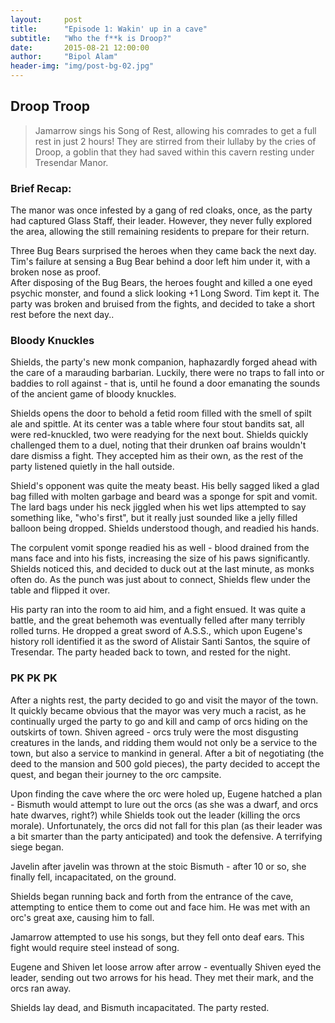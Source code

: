 ```yaml
---
layout:     post
title:      "Episode 1: Wakin' up in a cave"
subtitle:   "Who the f**k is Droop?"
date:       2015-08-21 12:00:00
author:     "Bipol Alam"
header-img: "img/post-bg-02.jpg"
---
```



<h2 class="section-heading">Droop Troop</h2>

>Jamarrow sings his Song of Rest, allowing his comrades to get a full rest in just 2 hours! They are stirred from their lullaby by the cries
>of Droop, a goblin that they had saved within this cavern resting under Tresendar Manor.

### Brief Recap:
The manor was once infested by a gang of red cloaks, once, as the party had captured Glass Staff, their leader.  However, they never fully explored the area, allowing the still remaining residents to prepare for their return.

Three Bug Bears surprised the heroes when they came back the next day.  Tim's failure at sensing a Bug Bear behind a door left him under it, with a broken nose as proof.  
After disposing of the Bug Bears, the heroes fought and killed a one eyed psychic monster, and found a slick looking +1 Long Sword.  Tim kept it. The party was broken and bruised from the fights, and decided to take a short rest before the next day..

### Bloody Knuckles
Shields, the party's new monk companion, haphazardly forged ahead with the care of a marauding barbarian.  Luckily, there were no traps to fall into or baddies to roll against - that is, until he found a door emanating the sounds of the ancient game of bloody knuckles.

Shields opens the door to behold a fetid room filled with the smell of spilt ale and spittle. At its center was a table where four stout bandits sat, all were red-knuckled, two were readying for the next bout. Shields quickly challenged them to a duel, noting that their drunken oaf brains wouldn't dare dismiss a fight.  They accepted him as their own, as the rest of the party listened quietly in the hall outside.

Shield's opponent was quite the meaty beast.  His belly sagged liked a glad bag filled with molten garbage and beard was a sponge for spit and vomit. The lard bags under his neck jiggled when his wet lips attempted to say something like, "who's first", but it really just sounded like a jelly filled balloon being dropped. Shields understood though, and readied his hands.

The corpulent vomit sponge readied his as well - blood drained from the mans face and into his fists, increasing the size of his paws significantly.  Shields noticed this, and decided to duck out at the last minute, as monks often do. As the punch was just about to connect, Shields flew under the table and flipped it over.

His party ran into the room to aid him, and a fight ensued.  It was quite a battle, and the great behemoth was eventually felled after many terribly rolled turns.  He dropped a great sword of A.S.S., which upon Eugene's history roll identified it as the sword of Alistair Santi Santos, the squire of Tresendar. The party headed back to town, and rested for the night.

### PK PK PK
After a nights rest, the party decided to go and visit the mayor of the town.  It quickly became obvious that the mayor was very much a racist, as he continually urged the party to go and kill and camp of orcs hiding on the outskirts of town.  Shiven agreed - orcs truly were the most disgusting creatures in the lands, and ridding them would not only be a service to the town, but also a service to mankind in general.  After a bit of negotiating (the deed to the mansion and 500 gold pieces), the party decided to accept the quest, and began their journey to the orc campsite.

Upon finding the cave where the orc were holed up, Eugene hatched a plan - Bismuth would attempt to lure out the orcs (as she was a dwarf, and orcs hate dwarves, right?) while Shields took out the leader (killing the orcs morale).  Unfortunately, the orcs did not fall for this plan (as their leader was a bit smarter than the party anticipated) and took the defensive.  A terrifying siege began.

Javelin after javelin was thrown at the stoic Bismuth - after 10 or so, she finally fell, incapacitated, on the ground.

Shields began running back and forth from the entrance of the cave, attempting to entice them to come out and face him.  He was met with an orc's great axe, causing him to fall.

Jamarrow attempted to use his songs, but they fell onto deaf ears.  This fight would require steel instead of song.

Eugene and Shiven let loose arrow after arrow - eventually Shiven eyed the leader, sending out two arrows for his head.  They met their mark, and the orcs ran away.

Shields lay dead, and Bismuth incapacitated.  The party rested.
